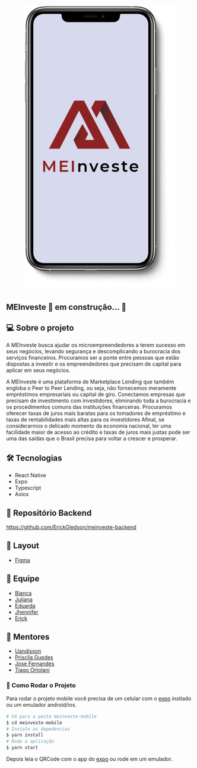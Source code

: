 <h1 align ="center" display= 'flex'>
    <img src="src/assets/mockup.png" alt="Imagem da Logo" title="MEInveste"></img>
</h1>

## MEInveste 🚀 em construção... 🚧


## 💻 Sobre o projeto
A MEInveste busca ajudar os microempreendedores a terem sucesso em seus negócios, levando segurança e descomplicando a burocracia dos serviços financeiros.
Procuramos ser a ponte entre pessoas que estão dispostas a investir e os empreendedores que precisam de capital para aplicar em seus negócios.


A MEInveste é uma plataforma de Marketplace Lending que também engloba o Peer to Peer Lending, ou seja, não fornecemos meramente empréstimos empresariais ou capital de giro.
Conectamos empresas que precisam de investimento com investidores, eliminando toda a burocracia e os procedimentos comuns das instituições financeiras.
Procuramos oferecer taxas de juros mais baratas para os tomadores de empréstimo e taxas de rentabilidades mais altas para os investidores
Afinal, se considerarmos o delicado momento da economia nacional, ter uma facilidade maior de acesso ao crédito e taxas de juros mais justas pode ser uma das saídas que o Brasil precisa para voltar a crescer e prosperar.

## 🛠 Tecnologias

- React Native
- Expo
- Typescript
- Axios

## :mag_right: Repositório Backend
https://github.com/ErickGledson/meinveste-backend

## 🎨 Layout
- [Figma](https://www.figma.com/file/eqiz0tbQhqvSf2TzJbu8O6/MEInvest?node-id=0%3A1)

## 🤖 Equipe
- [Bianca](https://github.com/bkkater)
- [Juliana](https://www.linkedin.com/in/juliana-talita-b683581b2/)
- [Eduarda](https://www.linkedin.com/in/eduarda-barboza-tavares-612a55159/)
- [Jhennifer](https://www.linkedin.com/in/jhennifer-pimentel-0518171b2/)
- [Erick](https://github.com/ErickGledson)


## 📏 Mentores
- [Uandisson ](https://www.linkedin.com/in/uandisson/)
- [Priscila Guedes](https://www.linkedin.com)
- [Jose Fernandes](https://www.linkedin.com)
- [Tiago Ortolani](https://www.linkedin.com)


### 📱 Como Rodar o Projeto
Para rodar o projeto mobile você precisa de um celular com o [expo](https://play.google.com/store/apps/details?id=host.exp.exponent) instlado ou um emulador android/ios.

```bash
# Vá para a pasta meinveste-mobile
$ cd meinveste-mobile
# Instale as depedencias
$ yarn install
# Rode a aplicação
$ yarn start
```
Depois leia o QRCode com o app do [expo](https://play.google.com/store/apps/details?id=host.exp.exponent) ou rode em um emulador.
